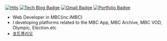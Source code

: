 [![Hits](https://hits.seeyoufarm.com/api/count/incr/badge.svg?url=https://github.com/choipureum)](https://hits.seeyoufarm.com)
[![Tech Blog Badge](http://img.shields.io/badge/-Tech%20blog-black?style=flat-square&logo=github&link=https://blue-boy.tistory.com/)](https://blue-boy.tistory.com/) 
[![Gmail Badge](https://img.shields.io/badge/-Gmail-d14836?style=flat-square&logo=Gmail&logoColor=white&link=mailto:pooreumsunny@gmail.com)](mailto:pooreumsunny@gmail.com)
[![Portfolio Badge](https://img.shields.io/badge/포트폴리오-resume-ff69b4)](https://pooreumsunny.oopy.io)

- Web Developer in MBC(inc.IMBC)
- I developing platforms related to the MBC App, MBC Archive, MBC VOD, Olympic, Election.etc
- <a href="https://pooreumsunny.oopy.io">포트폴리오</a>
<!--
<div>
👋 안녕하세요. 서버 개발자 최푸름입니다.:cherry_blossom: <br>
한양대학교에서 신산업 소프트웨어를 전공했으며 현재 IMBC SW개발 직군에서 재직중입니다.
</div>
<br>
-->
<!--
<p><b>:trophy: Resume</b></p>
<ul>
  <li>IMBC 웹 개발 직군 재직중(2020.11.02~ )</li>
  <li>한양대학교 신산업 소프트웨어학과 졸업(2013.03~2020.08)</li>
  <li>제2회 SK 해피노베이터 '나눔인재상' 수상🥇 (2014.07)</li>
  <li>SK 행복나눔재단 인턴 (2014.08~2015.02)</li>
  <li>한양대학교 소프트웨어 융합 캡스톤디자인 경진대회 최우수상 수상🥇(2020.06)</li>
  <li>KH 정보교육원 [NCS]UI/UX엔지니어링 및 응용SW 엔지니어링 양성과정 (2020.01~2020.09)</li>
  <li>2021 오픈소스 컨트리뷰션 아카데미 "Azure Functions OpenAPI Extensions"팀 리드멘티 활동(2021.07~2021.12) <br> - 정보통신산업진흥원장상 수상🥇</li>
  <li>경북대 지역 스프린트 해커톤 멘토(2021.11.20~2021.11.21)</li>
  <li>DDD 6기- Server 개발 Android 2 team (2021.08 ~) : Madeleine App Release 예정</li>
</ul>
-->
<!--
<p><b>:rocket: PC Web/Mobile App Release</b></p>
<ul>
  <li><b><a href="https://m.imbc.com/wiz/mbcapp/home.html?isAuto=Y">MBC App(Hybrid Webview)</a></b> - MBC Main TimeLine(1차개편), 뉴스, 다시보기.. etc(2차개편)</li>
  <li><b><a>MBC App AdminTool</b> - Push Alarm, HomeBanner, Onair, etc.. setting</li>
  <li><b><a href="https://www.mbcarchive.com/include/default.html">MBC Archive</a></b> - System Management</li>
  <li><b><a href="http://with.mbc.co.kr/m/pr/photo/index.html">MBC와함께</a></b> - PR page Develop</li>
  <li><b><a>MBC MINI 라디오</a></b> -  서버 및 관리툴 개발 & 유지보수</li>
  <li><b><a href="https://program.imbc.com/Concept/2021ent">2021 MBC 연예대상/연기대상 투표 페이지</a></b> - 개발</li>
</ul>
-->
<!--
<p><b>:running: 행사 및 발표</b></p>
<ul>
  <li>Hacktoberfest 2021: @Azure, @Microsoft OpenSource 4 PR Complete</li>
</ul>
-->
<!--
<p><b>:airplane:봉사활동 및 해외경험</b></p>
<ul>
 <li>SK SUNNY LeaderGroup 10기 (2014.1~2014.12)</li>
 <li>호주 워킹홀리데이 (2016.02~2016.09)</li>
</ul>
-->
<!--
## 🥇 Challenge
<div align=left>
  <table>
    <thead>
      <th>Challenge name</th>
      <th>Result</th>
      <th>Stack</th>
      <th>Description</th>
      <th>period</th>
    </thead>
    <tr>
      <td><a href="https://github.com/choipureum/KakaoPay_2021_Challenge"><b>KakaoPay_Challenge_2021</b></a></td>
      <td></td>
      <td>Spring-boot, JPA-Hibernate, H2, My-SQL, Heroku, java8 </td>
      <td>Mebership RestAPI 서버개발 챌린지</td>
      <td>5 days</td>
    </tr>
  </table>
</div>
-->
<!--
## 🏛️ Company Stack
![image](https://img.shields.io/badge/C%23-239120?style=for-the-badge&logo=c-sharp&logoColor=white)
![image](https://img.shields.io/badge/Microsoft%20SQL%20Sever-CC2927?style=for-the-badge&logo=microsoft%20sql%20server&logoColor=white)
![image](https://img.shields.io/badge/.NET-5C2D91?style=for-the-badge&logo=dot-net&logoColor=white)
![image](https://img.shields.io/badge/NuGet-004880?style=for-the-badge&logo=nuget&logoColor=white)
![image](https://img.shields.io/badge/Vue.js-35495E?style=for-the-badge&logo=vue.js&logoColor=4FC08D)
![image](https://img.shields.io/badge/jQuery-0769AD?style=for-the-badge&logo=jquery&logoColor=white)
![image](https://img.shields.io/badge/Windows-0078D6?style=for-the-badge&logo=windows&logoColor=white)
![image](https://img.shields.io/badge/Visual_Studio-5C2D91?style=for-the-badge&logo=visual%20studio&logoColor=white)
![image](https://img.shields.io/badge/JavaScript-323330?style=for-the-badge&logo=javascript&logoColor=F7DF1E)
![image](https://img.shields.io/badge/Java-ED8B00?style=for-the-badge&logo=java&logoColor=white)
![image](https://img.shields.io/badge/HTML5-E34F26?style=for-the-badge&logo=html5&logoColor=white)
![image](https://img.shields.io/badge/CSS3-1572B6?style=for-the-badge&logo=css3&logoColor=white)
![image](https://img.shields.io/badge/Microsoft_Azure-0089D6?style=for-the-badge&logo=microsoft-azure&logoColor=white)
<!--
## ⁉️ Interesting Stack
![image](https://img.shields.io/badge/Docker-2CA5E0?style=for-the-badge&logo=docker&logoColor=white)
![image](https://img.shields.io/badge/kubernetes-326ce5.svg?&style=for-the-badge&logo=kubernetes&logoColor=white)
![image](https://img.shields.io/badge/Jenkins-D24939?style=for-the-badge&logo=Jenkins&logoColor=white)
![image](https://img.shields.io/badge/Nginx-009639?style=for-the-badge&logo=nginx&logoColor=white)
![image](https://img.shields.io/badge/Apache_Kafka-231F20?style=for-the-badge&logo=apache-kafka&logoColor=white)
-->
<!--
## 😘 Frequently Used Language(Challenge, Test. etc...)
![image](https://img.shields.io/badge/Java-ED8B00?style=for-the-badge&logo=java&logoColor=white)
![image](https://img.shields.io/badge/MySQL-00000F?style=for-the-badge&logo=mysql&logoColor=white)
![image](https://img.shields.io/badge/Heroku-430098?style=for-the-badge&logo=heroku&logoColor=white)
![image](https://img.shields.io/badge/Amazon_AWS-232F3E?style=for-the-badge&logo=amazon-aws&logoColor=white)
![image](https://img.shields.io/badge/Spring-6DB33F?style=for-the-badge&logo=spring&logoColor=white)
![image](https://img.shields.io/badge/JPA-Hibernate-232F3E?style=for-the-badge&logo=JPA&logoColor=green)
![image](https://img.shields.io/badge/Slack-4A154B?style=for-the-badge&logo=slack&logoColor=white)
![image](https://img.shields.io/badge/GitHub-100000?style=for-the-badge&logo=github&logoColor=white)
<!--
## Algorithms 열심히는 하는 중입니다.
[![Solved.ac Profile](http://mazassumnida.wtf/api/v2/generate_badge?boj=poo1994)](https://solved.ac/poo1994/)
-->
<!--
## Toy Project
<div align=left>
  <table>
    <thead>
      <th>Project name</th>
      <th>URL</th>
      <th>Stack</th>
      <th>Description</th>
    </thead>
    <tr>
      <td><b>코로나 19관련 종합 웹페이지</b></td>
      <td>https://github.com/COVID-19-WEB-App/COVID-19-Web-app/</td>
      <td>java, Oracle, html5</td>
      <td>코로나관련 확진자 조회, 지도서비스, 정보게시판, 관련상품 구매 등 서비스 제공</td>
    </tr>
    <tr>
      <td><b>Crypto_Auto_Trading_Bot</b></td>
      <td>https://github.com/IloveDev-Crew/AutoTradeBot</td>
      <td>Python3, C#, Flask </td>
      <td>비트코인 매매 자동화 프로그램()
      </td>
    </tr>
     <tr>
      <td><b>Commit_Checker</b></td>
      <td>https://github.com/choipureum/CommitChecker</td>
      <td>C#,Windows Service </td>
      <td>커밋 관련 자동화 체킹 알람 서비스 제공
      </td>
    </tr>
    <tr>
      <td><b>Portal_AutoLogon</b></td>
      <td>https://github.com/choipureum/portal-autoLogon</td>
      <td>C#, Windows Form</td>
      <td>자주쓰는  url, id, pw 저장,삭제 및 자동 프로세스 생성 && 로그인
      </td>
    </tr>
     <tr>
      <td><b>todo-generater</b></td>
      <td>https://choipureum.github.io/todo-generator/</td>
      <td>C#, Vue.js</td>
      <td>할일 생성기, 비용, 수행가능성  </td>
    </tr>
      <tr>
      <td><b>Coin Monitoring Chrome Extension Program</b></td>
        <td><a href="https://github.com/choipureum/Coin_Monitoring_ChromeExtension_Program">link</a></td>
      <td>javascript, html5, css3</td>
      <td> 코인 시세조회 Chrome 확장 프로그램  </td>
    </tr>
  </table>
</div>  
-->


<!--
<div float:left>
<code><img height="30" src="https://raw.githubusercontent.com/github/explore/80688e429a7d4ef2fca1e82350fe8e3517d3494d/topics/java/java.png"></code>
 <code><img height="30" src="https://raw.githubusercontent.com/github/explore/80688e429a7d4ef2fca1e82350fe8e3517d3494d/topics/sql/sql.png"></code>
 <code><img height="30" src="https://raw.githubusercontent.com/github/explore/80688e429a7d4ef2fca1e82350fe8e3517d3494d/topics/html/html.png"></code>
 <code><img height="30" src="https://raw.githubusercontent.com/github/explore/5c058a388828bb5fde0bcafd4bc867b5bb3f26f3/topics/css/css.png"></code>
 <code><img height="30" src="https://raw.githubusercontent.com/github/explore/80688e429a7d4ef2fca1e82350fe8e3517d3494d/topics/javascript/javascript.png"></code>
 <code><img height="30" src="https://raw.githubusercontent.com/github/explore/80688e429a7d4ef2fca1e82350fe8e3517d3494d/topics/python/python.png"></code>  
 <code><img height="30" src="https://raw.githubusercontent.com/github/explore/80688e429a7d4ef2fca1e82350fe8e3517d3494d/topics/git/git.png"></code>
 <code><img height="30" src="https://raw.githubusercontent.com/github/explore/80688e429a7d4ef2fca1e82350fe8e3517d3494d/topics/react/react.png"></code>
 <code><img height="30" src="https://raw.githubusercontent.com/github/explore/80688e429a7d4ef2fca1e82350fe8e3517d3494d/topics/nodejs/nodejs.png"></code> 
</div>




